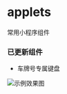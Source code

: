 # applets
常用小程序组件

### 已更新组件

 * 车牌号专属键盘 <br>
 
![示例效果图](https://gitee.com/iazer/applets/raw/master/plate-number/plate-number.gif)